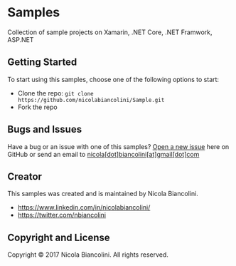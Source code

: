 # Samples
Collection of sample projects on Xamarin, .NET Core, .NET Framwork, ASP.NET

## Getting Started
To start using this samples, choose one of the following options to start:
- Clone the repo: `git clone https://github.com/nicolabiancolini/Sample.git`
- Fork the repo

## Bugs and Issues
Have a bug or an issue with one of this samples? [Open a new issue](https://github.com/nicolabiancolini/Samples/issues/new) here on GitHub or send an email to [nicola[dot]biancolini[at]gmail[dot]com](mailto:nicola.biancolini@gmail.com)

## Creator
This samples was created and is maintained by Nicola Biancolini.
- https://www.linkedin.com/in/nicolabiancolini/
- https://twitter.com/nbiancolini

## Copyright and License
Copyright © 2017 Nicola Biancolini. All rights reserved.
